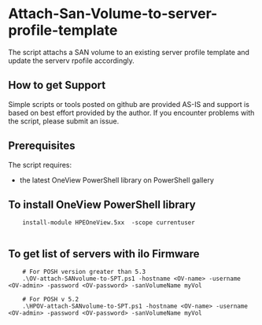 # Attach-San-Volume-to-server-profile-template
  The script attachs a SAN volume to an existing server profile template and update the serverv rpofile accordingly.



## How to get Support
Simple scripts or tools posted on github are provided AS-IS and support is based on best effort provided by the author. If you encounter problems with the script, please submit an issue.

## Prerequisites
The script requires:
   * the latest OneView PowerShell library on PowerShell gallery


## To install OneView PowerShell library

```
    install-module HPEOneView.5xx  -scope currentuser
   

```

## To get list of servers with ilo Firmware
```
    # For POSH version greater than 5.3
    .\OV-attach-SANvolume-to-SPT.ps1 -hostname <OV-name> -username <OV-admin> -password <OV-password> -sanVolumeName myVol

    # For POSH v 5.2
    .\HPOV-attach-SANvolume-to-SPT.ps1 -hostname <OV-name> -username <OV-admin> -password <OV-password> -sanVolumeName myVol

```

